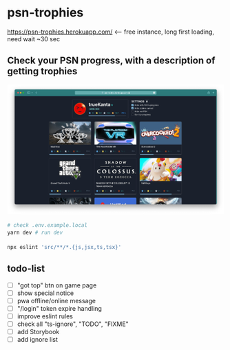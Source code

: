 # psn-trophies

https://psn-trophies.herokuapp.com/ <-- free instance, long first loading, need wait ~30 sec

## Check your PSN progress, with a description of getting trophies

![Site Screenshot](./docs/screen-1.png)

```sh
# check .env.example.local
yarn dev # run dev

npx eslint 'src/**/*.{js,jsx,ts,tsx}'
```

## todo-list

- [ ] "got top" btn on game page
- [ ] show special notice
- [ ] pwa offline/online message
- [ ] "/login" token expire handling
- [ ] improve eslint rules
- [ ] check all "ts-ignore", "TODO", "FIXME"
- [ ] add Storybook
- [ ] add ignore list
